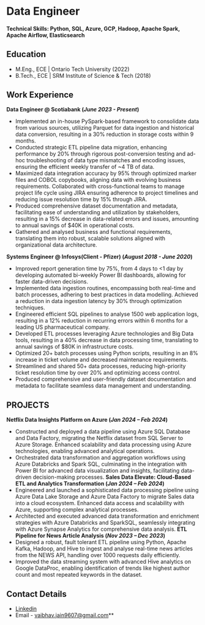 # Data Engineer
#### Technical Skills: Python, SQL, Azure, GCP, Hadoop, Apache Spark, Apache Airflow, Elasticsearch

## Education
- M.Eng., ECE | Ontario Tech University (2022)								       		
- B.Tech., ECE  | SRM Institute of Science & Tech (2018)

## Work Experience
**Data Engineer @ Scotiabank (_June 2023 - Present_)**
- Implemented an in-house PySpark-based framework to consolidate data from various sources, utilizing Parquet for data ingestion and historical data conversion, resulting in a 30% reduction in storage costs within 9 months.
- Conducted strategic ETL pipeline data migration, enhancing performance by 20% through rigorous post-conversion testing and ad-hoc troubleshooting of data type mismatches and encoding issues, ensuring the efficient weekly transfer of ~4 TB of data.
- Maximized data integration accuracy by 95% through optimized marker files and COBOL copybooks, aligning data with evolving business requirements.
Collaborated with cross-functional teams to manage project life cycle using JIRA ensuring adherence to project timelines and reducing issue resolution time by 15% through JIRA.
- Produced comprehensive dataset documentation and metadata, facilitating ease of understanding and utilization by stakeholders, resulting in a 15% decrease in data-related errors and issues, amounting to annual savings of $40K in operational costs.
- Gathered and analysed business and functional requirements, translating them into robust, scalable solutions aligned with organizational data architecture.

**Systems Engineer @ Infosys(Client - Pfizer) (_August 2018 - June 2020_)** 
- Improved report generation time by 75%, from 4 days to <1 day by developing automated bi-weekly Power BI dashboards, allowing for faster data-driven decisions.
- Implemented data ingestion routines, encompassing both real-time and batch processes, adhering to best practices in data modelling. Achieved a reduction in data ingestion latency by 30% through optimization techniques.
- Engineered efficient SQL pipelines to analyse 1500 web application logs, resulting in a 12% reduction in recurring errors within 6 months for a leading US pharmaceutical company.
- Developed ETL processes leveraging Azure technologies and Big Data tools, resulting in a 40% decrease in data processing time, translating to annual savings of $80K in infrastructure costs.
- Optimized 20+ batch processes using Python scripts, resulting in an 8% increase in ticket volume and decreased maintenance requirements.
- Streamlined and shared 50+ data processes, reducing high-priority ticket resolution time by over 20% and optimizing access control.
- Produced comprehensive and user-friendly dataset documentation and metadata to facilitate seamless data management and understanding.

## PROJECTS
**Netflix Data Insights Platform on Azure (_Jan 2024 – Feb 2024_)**
- Constructed and deployed a data pipeline using Azure SQL Database and Data Factory, migrating the Netflix dataset from SQL Server to Azure Storage. Enhanced scalability and data processing using Azure technologies, enabling advanced analytical operations.
- Orchestrated data transformation and aggregation workflows using Azure Databricks and Spark SQL, culminating in the integration with Power BI for advanced data visualization and insights, facilitating data-driven decision-making processes.
**Sales Data Elevate: Cloud-Based ETL and Analytics Transformation (_Jan 2024 – Feb 2024_)**
- Engineered and launched a sophisticated data processing pipeline using Azure Data Lake Storage and Azure Data Factory to migrate Sales data into a cloud ecosystem. Enhanced data access and scalability with Azure, supporting complex analytical processes.
- Architected and executed advanced data transformation and enrichment strategies with Azure Databricks and SparkSQL, seamlessly integrating with Azure Synapse Analytics for comprehensive data analysis.
**ETL Pipeline for News Article Analysis (_Nov 2023 – Dec 2023_)**
- Designed a robust, fault tolerant ETL pipeline using Python, Apache Kafka, Hadoop, and Hive to ingest and analyse real-time news articles from the NEWS API, handling over 1000 requests daily efficiently.
- Improved the data streaming system with advanced Hive analytics on Google DataProc, enabling identification of trends like highest author count and most repeated keywords in the dataset.

## Contact Details
- [Linkedin](https://www.linkedin.com/in/vaibhavjain01/)
- Email - vaibhav.jain9607@gmail.com**
